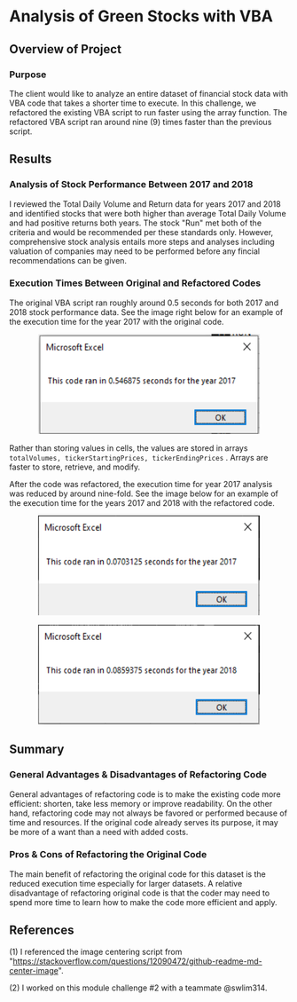 # Analysis of Green Stocks with VBA

## Overview of Project

### Purpose
  
The client would like to analyze an entire dataset of financial stock data with VBA code that takes a shorter time to execute. In this challenge, we refactored the existing VBA script to run faster using the array function. The refactored VBA script ran around nine (9) times faster than the previous script.
  
## Results
  
### Analysis of Stock Performance Between 2017 and 2018
  
I reviewed the Total Daily Volume and Return data for years 2017 and 2018 and identified stocks that were both higher than average Total Daily Volume and had positive returns both years. The stock "Run" met both of the criteria and would be recommended per these standards only. However, comprehensive stock analysis entails more steps and analyses including valuation of companies may need to be performed before any fincial recommendations can be given.
  
### Execution Times Between Original and Refactored Codes
  
The original VBA script ran roughly around 0.5 seconds for both 2017 and 2018 stock performance data. See the image right below for an example of the execution time for the year 2017 with the original code.
  
<p align="center">
  <img width="400" height="180" src="https://github.com/chkCreate/stock-analysis/blob/a2213f63a02074ba7ccba883c664d54df4ad716f/Resources/Original%20_Code_2017.PNG" title "Original Code 2017 Time Execution">
</p>
  
Rather than storing values in cells, the values are stored in arrays `totalVolumes, tickerStartingPrices, tickerEndingPrices` . Arrays are faster to store, retrieve, and modify. 
  
After the code was refactored, the execution time for year 2017 analysis was reduced by around nine-fold. See the image below for an example of the execution time for the years 2017 and 2018 with the refactored code.
  
<p align="center">
  <img width="400" height="180" src="https://github.com/chkCreate/stock-analysis/blob/a2213f63a02074ba7ccba883c664d54df4ad716f/Resources/VBA_Challenge_2017.PNG" title "Refactored Code 2017 Time Execution">
</p>
  
<p align="center">
  <img width="400" height="180" src="https://github.com/chkCreate/stock-analysis/blob/a2213f63a02074ba7ccba883c664d54df4ad716f/Resources/VBA_Challenge_2018.PNG" title "Refactored Code 2018 Time Execution">
</p>
  
## Summary
  
### General Advantages & Disadvantages of Refactoring Code
  
General advantages of refactoring code is to make the existing code more efficient: shorten, take less memory or improve readability. On the other hand, refactoring code may not always be favored or performed because of time and resources. If the original code already serves its purpose, it may be more of a want than a need with added costs.
  
### Pros & Cons of Refactoring the Original Code
  
The main benefit of refactoring the original code for this dataset is the reduced execution time especially for larger datasets. A relative disadvantage of refactoring original code is that the coder may need to spend more time to learn how to make the code more efficient and apply. 
  
## References
  
(1) I referenced the image centering script from "https://stackoverflow.com/questions/12090472/github-readme-md-center-image".
  
(2) I worked on this module challenge #2 with a teammate @swlim314.
  
